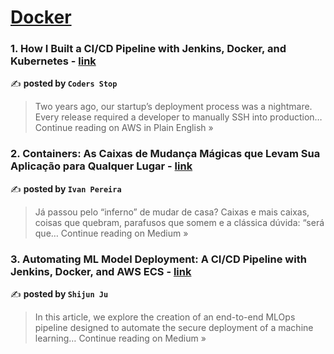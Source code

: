 
<h1><a href=https://medium.com/tag/docker/recommended target="_blank" rel="noopener noreferrer">Docker</a></h1>
<h3>1. How I Built a CI/CD Pipeline with Jenkins, Docker, and Kubernetes - <a href="https://aws.plainenglish.io/how-i-built-a-ci-cd-pipeline-with-jenkins-docker-and-kubernetes-ed11952442fe?source=rss------docker-5" target="_blank" rel="noopener noreferrer">link</a></h3>

✍️ **posted by `Coders Stop`**

<blockquote>Two years ago, our startup’s deployment process was a nightmare. Every release required a developer to manually SSH into production…
Continue reading on AWS in Plain English »</blockquote>

<h3>2. Containers: As Caixas de Mudança Mágicas que Levam Sua Aplicação para Qualquer Lugar - <a href="https://vodikus.medium.com/containers-as-caixas-de-mudan%C3%A7a-m%C3%A1gicas-que-levam-sua-aplica%C3%A7%C3%A3o-para-qualquer-lugar-a7f841544508?source=rss------docker-5" target="_blank" rel="noopener noreferrer">link</a></h3>

✍️ **posted by `Ivan Pereira`**

<blockquote>Já passou pelo “inferno” de mudar de casa? Caixas e mais caixas, coisas que quebram, parafusos que somem e a clássica dúvida: “será que…
Continue reading on Medium »</blockquote>

<h3>3. Automating ML Model Deployment: A CI/CD Pipeline with Jenkins, Docker, and AWS ECS - <a href="https://medium.com/@jushijun/automating-ml-model-deployment-a-ci-cd-pipeline-with-jenkins-docker-and-aws-ecs-a7473c4cb92e?source=rss------docker-5" target="_blank" rel="noopener noreferrer">link</a></h3>

✍️ **posted by `Shijun Ju`**

<blockquote>In this article, we explore the creation of an end-to-end MLOps pipeline designed to automate the secure deployment of a machine learning…
Continue reading on Medium »</blockquote>

